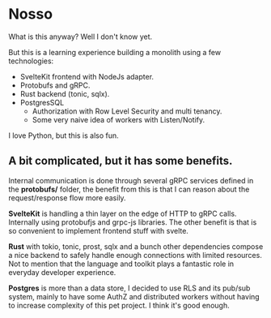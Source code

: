 # Nosso

What is this anyway? Well I don't know yet.

But this is a learning experience building a monolith using a few technologies:

- SvelteKit frontend with NodeJs adapter.
- Protobufs and gRPC.
- Rust backend (tonic, sqlx).
- PostgresSQL
    * Authorization with Row Level Security and multi tenancy.
    * Some very naive idea of workers with Listen/Notify.
    
I love Python, but this is also fun. 

## A bit complicated, but it has some benefits.

Internal communication is done through several gRPC services defined in the **protobufs/** folder, the benefit from this is that
I can reason about the request/response flow more easily.

**SvelteKit** is handling a thin layer on the edge of HTTP to gRPC calls. Internally using protobufjs and grpc-js libraries.
The other benefit is that is so convenient to implement frontend stuff with svelte. 

**Rust** with tokio, tonic, prost, sqlx and a bunch other dependencies compose a nice backend
to safely handle enough connections with limited resources. Not to mention that the language and toolkit plays a 
fantastic role in everyday developer experience.

**Postgres** is more than a data store, I decided to use RLS and its pub/sub system, mainly to have some AuthZ and 
distributed workers without having to increase complexity of this pet project. I think it's good enough.  